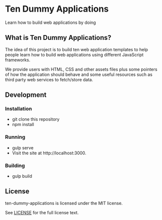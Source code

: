 # Ten Dummy Applications

Learn how to build web applications by doing

## What is Ten Dummy Applications?

The idea of this project is to build ten web application templates to help
people learn how to build web applications using different JavaScript
frameworks.

We provide users with HTML, CSS and other assets files plus some pointers of how
the application should behave and some useful resources such as third party web
services to fetch/store data.

## Development

### Installation

* git clone this repository
* npm install

### Running

* gulp serve
* Visit the site at http://localhost:3000.

### Building

* gulp build

## License

ten-dummy-applications is licensed under the MIT license.

See [LICENSE](LICENSE) for the full license text.
